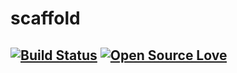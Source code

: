 # scaffold
[![Build Status](https://travis-ci.org/andyadc/scaffold.svg?branch=master)](https://travis-ci.org/andyadc/scaffold)
[![Open Source Love](https://badges.frapsoft.com/os/v1/open-source.svg?v=103)](https://github.com/ellerbrock/open-source-badges/)
---
